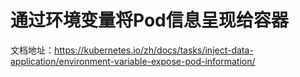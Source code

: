# 通过环境变量将Pod信息呈现给容器

文档地址：https://kubernetes.io/zh/docs/tasks/inject-data-application/environment-variable-expose-pod-information/


